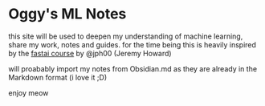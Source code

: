 # Oggy's ML Notes

this site will be used to deepen my understanding of machine learning, share my work, notes and guides. 
for the time being this is heavily inspired by the [fastai course](https://course.fast.ai/) by @jph00 (Jeremy Howard)

will proabably import my notes from Obsidian.md as they are already in the Markdown format (i love it ;D)


enjoy meow
